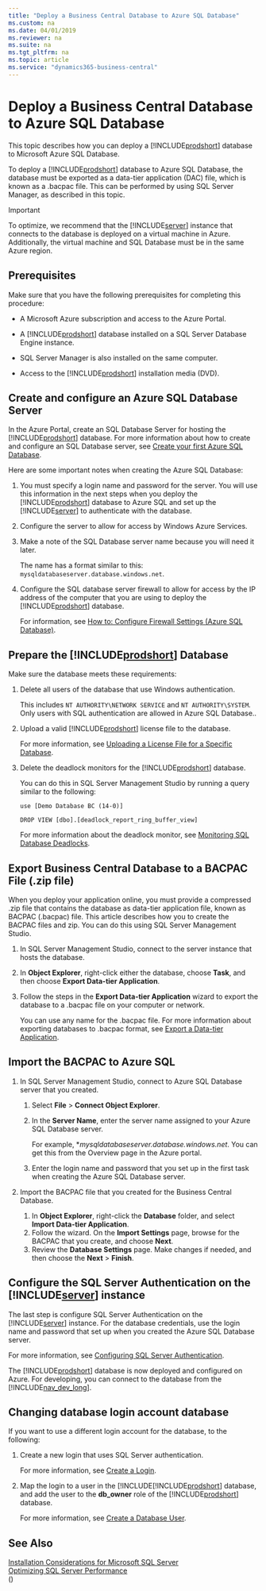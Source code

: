 ```yaml
---
title: "Deploy a Business Central Database to Azure SQL Database"
ms.custom: na
ms.date: 04/01/2019
ms.reviewer: na
ms.suite: na
ms.tgt_pltfrm: na
ms.topic: article
ms.service: "dynamics365-business-central"
---
```

# Deploy a Business Central Database to Azure SQL Database
This topic describes how you can deploy a [!INCLUDE[prodshort](../developer/includes/prodshort.md)] database to Microsoft Azure SQL Database.  

To deploy a [!INCLUDE[prodshort](../developer/includes/prodshort.md)] database to Azure SQL Database, the database must be exported as a data-tier application \(DAC\) file, which is known as a .bacpac file. This can be performed by using SQL Server Manager, as described in this topic.  

> [!IMPORTANT]  
>  To optimize, we recommend that the [!INCLUDE[server](../developer/includes/server.md)] instance that connects to the database is deployed on a virtual machine in Azure. Additionally, the virtual machine and SQL Database must be in the same Azure region.  

## Prerequisites

Make sure that you have the following prerequisites for completing this procedure:

-   A Microsoft Azure subscription and access to the Azure Portal.  

-   A [!INCLUDE[prodshort](../developer/includes/prodshort.md)] database  installed on a SQL Server Database Engine instance.

-   SQL Server Manager is also installed on the same computer.    

-   Access to the [!INCLUDE[prodshort](../developer/includes/prodshort.md)] installation media \(DVD\).  


## Create and configure an Azure SQL Database Server  

In the Azure Portal, create an SQL Database Server for hosting the [!INCLUDE[prodshort](../developer/includes/prodshort.md)] database. For more information about how to create and configure an SQL Database server, see [Create your first Azure SQL Database](https://azure.microsoft.com/en-us/documentation/articles/sql-database-get-started/).

Here are some important notes when creating the Azure SQL Database:

1.  You must specify a login name and password for the server. You will use this information in the next steps when you deploy the [!INCLUDE[prodshort](../developer/includes/prodshort.md)] database to Azure SQL and set up the [!INCLUDE[server](../developer/includes/server.md)] to authenticate with the database.  

2.  Configure the server to allow for access by Windows Azure Services.  

3. Make a note of the SQL Database server name because you will need it later.

    The name has a format similar to this: `mysqldatabaseserver.database.windows.net`.

4.  Configure the SQL database server firewall to allow for access by the IP address of the computer that you are using to deploy the [!INCLUDE[prodshort](../developer/includes/prodshort.md)] database.

    For information, see [How to: Configure Firewall Settings \(Azure SQL Database\)](https://azure.microsoft.com/en-us/documentation/articles/sql-database-configure-firewall-settings/).


## Prepare the [!INCLUDE[prodshort](../developer/includes/prodshort.md)]  Database

Make sure the database meets these requirements:

1. Delete all users of the database that use Windows authentication.

    This includes `NT AUTHORITY\NETWORK SERVICE` and `NT AUTHORITY\SYSTEM`. Only users with SQL authentication are allowed in Azure SQL Database..

2. Upload a valid [!INCLUDE[prodshort](../developer/includes/prodshort.md)] license file to the database.

    For more information, see [Uploading a License File for a Specific Database](../cside/cside-upload-license-file.md#UploadtoDatabase).
3. Delete the deadlock monitors for the [!INCLUDE[prodshort](../developer/includes/prodshort.md)] database.

    You can do this in SQL Server Management Studio by running a query similar to the following:
            
    ```
    use [Demo Database BC (14-0)]
        
    DROP VIEW [dbo].[deadlock_report_ring_buffer_view]
    ```
    For more information about the deadlock monitor, see [Monitoring SQL Database Deadlocks](../administration/monitor-database-deadlocks.md).

## Export Business Central Database to a BACPAC File (.zip file)

When you deploy your application online, you must provide a compressed .zip file that contains the database as data-tier application file, known as BACPAC (.bacpac) file. This article describes how you to create the BACPAC files and zip. You can do this using SQL Server Management Studio.

1.	In SQL Server Management Studio, connect to the server instance that hosts the database.
2.	In **Object Explorer**, right-click either the database, choose **Task**, and then choose **Export Data-tier Application**.
3.	Follow the steps in the **Export Data-tier Application** wizard to export the database to a .bacpac file on your computer or network.

    You can use any name for the .bacpac file.
    For more information about exporting databases to .bacpac format, see [Export a Data-tier Application](https://msdn.microsoft.com/en-us/library/Hh213241.aspx). 

## Import the BACPAC to Azure SQL

1.	In SQL Server Management Studio, connect to Azure SQL Database server that you created.

    1. Select **File** > **Connect Object Explorer**.
    2. In the **Server Name**, enter the server name assigned to your Azure SQL Database server.

        For example, **mysqldatabaseserver.database.windows.net*. You can get this from the Overview page in the Azure portal.
    3. Enter the login name and password that you set up in the first task when creating the Azure SQL Database server.

2. Import the BACPAC file that you created for the Business Central Database.

    1. In **Object Explorer**, right-click the **Database** folder, and select **Import Data-tier Application**.
    2. Follow the wizard. On the **Import Settings** page, browse for the BACPAC that you create, and choose **Next**.
    3. Review the **Database Settings** page. Make changes if needed, and then choose the **Next** > **Finish**.

## Configure the SQL Server Authentication on the [!INCLUDE[server](../developer/includes/server.md)] instance

The last step is configure SQL Server Authentication on the [!INCLUDE[server](../developer/includes/server.md)] instance. For the database credentials, use the login name and password that set up when you created the Azure SQL Database server. 

For more information, see [Configuring SQL Server Authentication](../administration/configure-sql-server-authentication.md#ConfigNavServer).


The [!INCLUDE[prodshort](../developer/includes/prodshort.md)] database is now deployed and configured on Azure. For developing, you can connect to the database from the [!INCLUDE[nav_dev_long](../developer/includes/nav_dev_long_md.md)].

## Changing database login account database

If you want to use a different login account for the database, to the following:

1. Create a new login that uses SQL Server authentication.  
  
     For more information, see [Create a Login](http://msdn.microsoft.com/en-us/library/aa337562.aspx).  
  
2.  Map the login to a user in the [!INCLUDE[!INCLUDE[prodshort](../developer/includes/prodshort.md)] database, and add the user to the **db\_owner** role of the [!INCLUDE[prodshort](../developer/includes/prodshort.md)] database.  
  
     For more information, see [Create a Database User](http://msdn.microsoft.com/en-us/library/aa337545.aspx).  

## See Also

[Installation Considerations for Microsoft SQL Server](installation-considerations-for-microsoft-sql-server.md)  
[Optimizing SQL Server Performance](../administration/optimize-sql-server-performance.md)  
()
 

